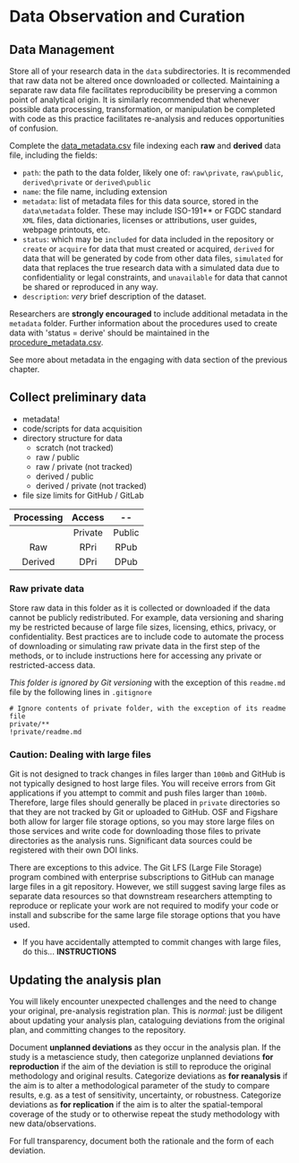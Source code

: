 # Data Observation and Curation

## Data Management

Store all of your research data in the `data` subdirectories. It is recommended that raw data not be altered once downloaded or collected. Maintaining a separate raw data file facilitates reproducibility be preserving a common point of analytical origin. It is similarly recommended that whenever possible data processing, transformation, or manipulation be completed with code as this practice facilitates re-analysis and reduces opportunities of confusion.

Complete the [data_metadata.csv](data_metadata.csv) file indexing each **raw** and **derived** data file, including the fields:

- `path`: the path to the data folder, likely one of: `raw\private`, `raw\public`, `derived\private` or `derived\public`
- `name`: the file name, including extension
- `metadata`: list of metadata files for this data source, stored in the `data\metadata` folder. These may include ISO-191** or FGDC standard `XML` files, data dictionaries, licenses or attributions, user guides, webpage printouts, etc.
- `status`: which may be `included` for data included in the repository or `create` or `acquire` for data that must created or acquired, `derived` for data that will be generated by code from other data files, `simulated` for data that replaces the true research data with a simulated data due to confidentiality or legal constraints, and `unavailable` for data that cannot be shared or reproduced in any way.
- `description`: *very* brief description of the dataset.

Researchers are **strongly encouraged** to include additional metadata in the `metadata` folder.
Further information about the procedures used to create data with 'status = derive' should be maintained in the [procedure_metadata.csv](../procedure/procedure_metadata.csv).

See more about metadata in the engaging with data section of the previous chapter.

## Collect preliminary data

- metadata!
- code/scripts for data acquisition
- directory structure for data
  - scratch (not tracked)
  - raw / public
  - raw / private (not tracked)
  - derived / public
  - derived / private (not tracked)
- file size limits for GitHub / GitLab

| Processing | Access | -- |
| :--: | :--: | :--: |
|  | Private | Public |
| Raw | RPri | RPub |
| Derived | DPri | DPub

### Raw private data

Store raw data in this folder as it is collected or downloaded if the data cannot be publicly redistributed. For example, data versioning and sharing my be restricted because of large file sizes, licensing, ethics, privacy, or confidentiality. Best practices are to include code to automate the process of downloading or simulating raw private data in the first step of the methods, or to include instructions here for accessing any private or restricted-access data.

*This folder is ignored by Git versioning* with the exception of this `readme.md` file by the following lines in `.gitignore`

```gitignore
# Ignore contents of private folder, with the exception of its readme file
private/**
!private/readme.md
```

### Caution: Dealing with large files

Git is not designed to track changes in files larger than `100mb` and GitHub is not typically designed to host large files.
You will receive errors from Git applications if you attempt to commit and push files larger than `100mb`.
Therefore, large files should generally be placed in `private` directories so that they are not tracked by Git or uploaded to GitHub.
OSF and Figshare both allow for larger file storage options, so you may store large files on those services and write code for downloading those files to private directories as the analysis runs.
Significant data sources could be registered with their own DOI links.

There are exceptions to this advice.
The Git LFS (Large File Storage) program combined with enterprise subscriptions to GitHub can manage large files in a git repository.
However, we still suggest saving large files as separate data resources so that downstream researchers attempting to reproduce or replicate your work are not required to modify your code or install and subscribe for the same large file storage options that you have used.

- If you have accidentally attempted to commit changes with large files, do this... **INSTRUCTIONS**


## Updating the analysis plan

You will likely encounter unexpected challenges and the need to change your original, pre-analysis registration plan.
This is *normal*: just be diligent about updating your analysis plan, cataloguing deviations from the original plan, and committing changes to the repository.

Document **unplanned deviations** as they occur in the analysis plan.
If the study is a metascience study, then categorize unplanned deviations **for reproduction** if the aim of the deviation is still to reproduce the original methodology and original results.
Categorize deviations as **for reanalysis** if the aim is to alter a methodological parameter of the study to compare results, e.g. as a test of sensitivity, uncertainty, or robustness.
Categorize deviations as **for replication** if the aim is to alter the spatial-temporal coverage of the study or to otherwise repeat the study methodology with new data/observations.

For full transparency, document both the rationale and the form of each deviation.
